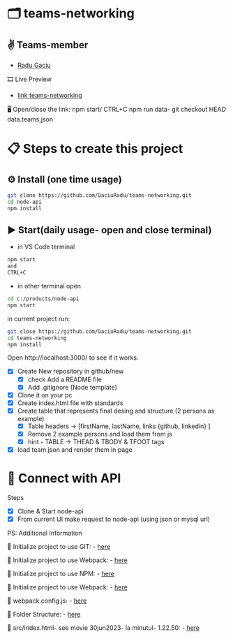 # 🗂️ teams-networking

## ✌️ Teams-member

- [Radu Gaciu](https://github.com/GaciuRadu/teams-networking)

🎞 Live Preview

- [link teams-networking](https://gaciuradu.github.io/teams-networking/)

🖥️ Open/close the link: npm start/ CTRL+C
npm run data- git checkout HEAD data.teams,json

# 📋 Steps to create this project

## ⚙️ Install (one time usage)

```sh
git clone https://github.com/GaciuRadu/teams-networking.git
cd node-api
npm install
```

## ▶️ Start(daily usage- open and close terminal)

- in VS Code terminal

```sh
npm start
and
CTRL+C
```

- in other terminal open

```sh
cd c:/products/node-api
npm start
```

in current project run:

```sh
git close https://github.com/GaciuRadu/teams-networking.git
cd teams-networking
npm install
```

Open http://localhost:3000/ to see if it works.

- [x] Create New repository in github/new
  - [x] check Add a README file
  - [x] Add .gitignore (Node template)
- [x] Clone it on your pc
- [x] Create index.html file with standards
- [x] Create table that represents final desing and structure (2 persons as example)
  - [x] Table headers -> [firstName, lastName, links {github, linkedin} ]
  - [x] Remove 2 example persons and load them from js
  - [x] hint - TABLE -> THEAD & TBODY & TFOOT tags
- [x] load team.json and render them in page

# 🧩 Connect with API

Steps

- [x] Clone & Start node-api
- [x] From current UI make request to node-api (using json or mysql url)

PS: Additional Information

📃 Initialize project to use GIT: - [here](https://nmatei.github.io/web-intro-presentation/js#/git-init)

📄 Initialize project to use Webpack: - [here](https://nmatei.github.io/web-intro-presentation/js#/webpack-init)

📄 Initialize project to use NPM: - [here](https://nmatei.github.io/web-intro-presentation/js#/npm-init0)

📄 Initialize project to use Webpack: - [here](https://nmatei.github.io/web-intro-presentation/js#/webpack-init)

📄 webpack.config.js: - [here](https://nmatei.github.io/web-intro-presentation/js#/webpack-config)

📄 Folder Structure: - [here](https://nmatei.github.io/web-intro-presentation/js#/webpack-folder-structure)

📄 src/index.html- see movie 30jun2023- la minutul- 1.22.50: - [here](https://nmatei.github.io/web-intro-presentation/js#/remove-script-from-html)
